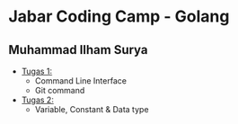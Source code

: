 # Jabar Coding Camp - Golang

## Muhammad Ilham Surya

- [Tugas 1:](./tugas_1)
  - Command Line Interface
  - Git command
- [Tugas 2:](./tugas_2)
  - Variable, Constant & Data type
